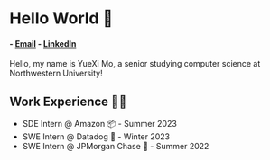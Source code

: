 # Hello World 👋

#### - [Email](mailto:yueximo09@gmail.com) - [LinkedIn](https://www.linkedin.com/in/yueximo/)

Hello, my name is YueXi Mo, a senior studying computer science at Northwestern University!

## Work Experience 👨‍💻
- SDE Intern @ Amazon 📦 - Summer 2023
- SWE Intern @ Datadog 🐶 - Winter 2023
- SWE Intern @ JPMorgan Chase 🏦 - Summer 2022
